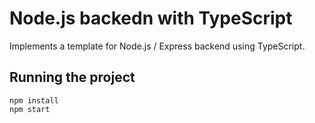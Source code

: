 # Node.js backedn with TypeScript

Implements a template for Node.js / Express backend using TypeScript.

## Running the project

```
npm install
npm start
```
